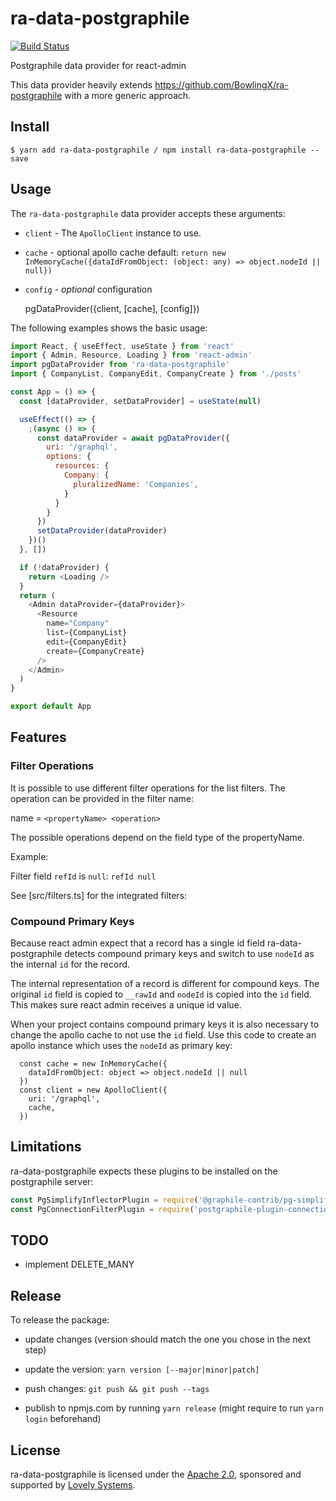 # ra-data-postgraphile

[![Build Status](https://travis-ci.com/lovelysystems/ra-data-postgraphile.svg?branch=master)](https://travis-ci.com/lovelysystems/ra-data-postgraphile)

Postgraphile data provider for react-admin

This data provider heavily extends https://github.com/BowlingX/ra-postgraphile with a more generic approach.

## Install

    $ yarn add ra-data-postgraphile / npm install ra-data-postgraphile --save

## Usage

The `ra-data-postgraphile` data provider accepts these arguments:

- `client` - The `ApolloClient` instance to use.
- `cache` - optional apollo cache
   default:
    `return new InMemoryCache({dataIdFromObject: (object: any) => object.nodeId || null})`
- `config` - _optional_ configuration

    pgDataProvider({client, [cache], [config]})

The following examples shows the basic usage:

```js
import React, { useEffect, useState } from 'react'
import { Admin, Resource, Loading } from 'react-admin'
import pgDataProvider from 'ra-data-postgraphile'
import { CompanyList, CompanyEdit, CompanyCreate } from './posts'

const App = () => {
  const [dataProvider, setDataProvider] = useState(null)

  useEffect(() => {
    ;(async () => {
      const dataProvider = await pgDataProvider({
        uri: '/graphql',
        options: {
          resources: {
            Company: {
              pluralizedName: 'Companies',
            }
          }
        }
      })
      setDataProvider(dataProvider)
    })()
  }, [])

  if (!dataProvider) {
    return <Loading />
  }
  return (
    <Admin dataProvider={dataProvider}>
      <Resource
        name="Company"
        list={CompanyList}
        edit={CompanyEdit}
        create={CompanyCreate}
      />
    </Admin>
  )
}

export default App
```

## Features

### Filter Operations

It is possible to use different filter operations for the list filters.
The operation can be provided in the filter name:

name = `<propertyName> <operation>`

The possible operations depend on the field type of the propertyName.

Example:

Filter field `refId` is `null`: `refId null`

See [src/filters.ts] for the integrated filters:

### Compound Primary Keys

Because react admin expect that a record has a single id field
ra-data-postgraphile detects compound primary keys and switch to use `nodeId`
as the internal `id` for the record.

The internal representation of a record is different for compound keys. The
original `id` field is copied to `__rawId` and `nodeId` is copied into the `id`
field. This makes sure react admin receives a unique id value.

When your project contains compound primary keys it is also necessary to
change the apollo cache to not use the `id` field. Use this code to create an
apollo instance which uses the `nodeId` as primary key:

```
  const cache = new InMemoryCache({
    dataIdFromObject: object => object.nodeId || null
  })
  const client = new ApolloClient({
    uri: '/graphql',
    cache,
  })
```

## Limitations

ra-data-postgraphile expects these plugins to be installed on the postgraphile server:

```js
const PgSimplifyInflectorPlugin = require('@graphile-contrib/pg-simplify-inflector')
const PgConnectionFilterPlugin = require('postgraphile-plugin-connection-filter')
```

## TODO

 - implement DELETE_MANY

## Release

To release the package:

* update changes (version should match the one you chose in the next step)

* update the version: `yarn version [--major|minor|patch]`

* push changes: `git push && git push --tags`

* publish to npmjs.com by running `yarn release` (might require to run `yarn login` beforehand)

## License

ra-data-postgraphile is licensed under the [Apache 2.0](https://github.com/lovelysystems/ra-data-postgraphile/blob/master/LICENSE), sponsored and supported by [Lovely Systems](https://www.lovelysystems.com).
